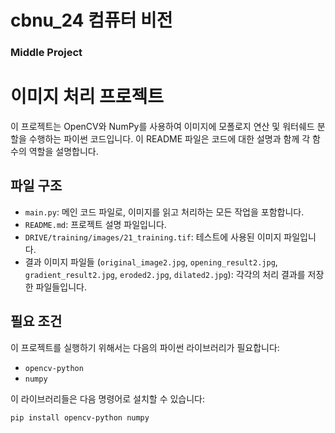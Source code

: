 # cbnu_24 컴퓨터 비전

### Middle Project
# 이미지 처리 프로젝트

이 프로젝트는 OpenCV와 NumPy를 사용하여 이미지에 모폴로지 연산 및 워터쉐드 분할을 수행하는 파이썬 코드입니다. 이 README 파일은 코드에 대한 설명과 함께 각 함수의 역할을 설명합니다.

## 파일 구조

- `main.py`: 메인 코드 파일로, 이미지를 읽고 처리하는 모든 작업을 포함합니다.
- `README.md`: 프로젝트 설명 파일입니다.
- `DRIVE/training/images/21_training.tif`: 테스트에 사용된 이미지 파일입니다.
- 결과 이미지 파일들 (`original_image2.jpg`, `opening_result2.jpg`, `gradient_result2.jpg`, `eroded2.jpg`, `dilated2.jpg`): 각각의 처리 결과를 저장한 파일들입니다.

## 필요 조건

이 프로젝트를 실행하기 위해서는 다음의 파이썬 라이브러리가 필요합니다:

- `opencv-python`
- `numpy`

이 라이브러리들은 다음 명령어로 설치할 수 있습니다:

```bash
pip install opencv-python numpy

